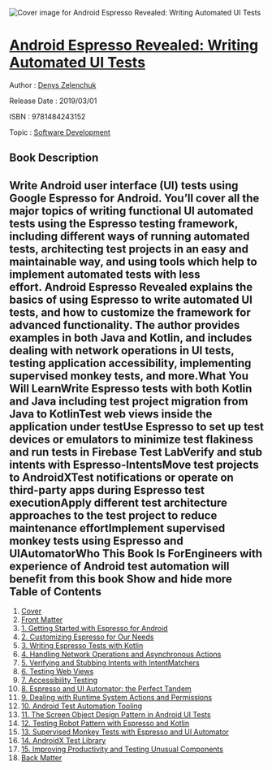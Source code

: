 ![Cover image for Android Espresso Revealed: Writing Automated UI Tests](https://imgdetail.ebookreading.net/cover/cover/software_development/EB9781484243152.jpg)

[Android Espresso Revealed: Writing Automated UI Tests](https://ebookreading.net/view/book/Android+Espresso+Revealed%3A+Writing+Automated+UI+Tests-EB9781484243152_1.html "Android Espresso Revealed: Writing Automated UI Tests")
====================================================================================================================

Author : [Denys Zelenchuk](https://ebookreading.net/search/author/Denys+Zelenchuk)

Release Date : 2019/03/01

ISBN : 9781484243152

Topic : [Software Development](https://ebookreading.net/search/category/software-development)

Book Description
-----------------

 Write Android user interface (UI) tests using Google Espresso for Android. You’ll cover all the major topics of writing functional UI automated tests using the Espresso testing framework, including different ways of running automated tests, architecting test projects in an easy and maintainable way, and using tools which help to implement automated tests with less effort. Android Espresso Revealed explains the basics of using Espresso to write automated UI tests, and how to customize the framework for advanced functionality. The author provides examples in both Java and Kotlin, and includes dealing with network operations in UI tests, testing application accessibility, implementing supervised monkey tests, and more.What You Will LearnWrite Espresso tests with both Kotlin and Java including test project migration from Java to KotlinTest web views inside the application under testUse Espresso to set up test devices or emulators to minimize test flakiness and run tests in Firebase Test LabVerify and stub intents with Espresso-IntentsMove test projects to AndroidXTest notifications or operate on third-party apps during Espresso test executionApply different test architecture approaches to the test project to reduce maintenance effortImplement supervised monkey tests using Espresso and UIAutomatorWho This Book Is ForEngineers with experience of Android test automation will benefit from this book        Show and hide more                
Table of Contents
-----------------

1. [Cover](https://ebookreading.net/view/book/Android+Espresso+Revealed%3A+Writing+Automated+UI+Tests-EB9781484243152_1.html)
1. [Front Matter](https://ebookreading.net/view/book/Android+Espresso+Revealed%3A+Writing+Automated+UI+Tests-EB9781484243152_2.html)
1. [1. Getting Started with Espresso for Android](https://ebookreading.net/view/book/Android+Espresso+Revealed%3A+Writing+Automated+UI+Tests-EB9781484243152_3.html)
1. [2. Customizing Espresso for Our Needs](https://ebookreading.net/view/book/Android+Espresso+Revealed%3A+Writing+Automated+UI+Tests-EB9781484243152_4.html)
1. [3. Writing Espresso Tests with Kotlin](https://ebookreading.net/view/book/Android+Espresso+Revealed%3A+Writing+Automated+UI+Tests-EB9781484243152_5.html)
1. [4. Handling Network Operations and Asynchronous Actions](https://ebookreading.net/view/book/Android+Espresso+Revealed%3A+Writing+Automated+UI+Tests-EB9781484243152_6.html)
1. [5. Verifying and Stubbing Intents with IntentMatchers](https://ebookreading.net/view/book/Android+Espresso+Revealed%3A+Writing+Automated+UI+Tests-EB9781484243152_7.html)
1. [6. Testing Web Views](https://ebookreading.net/view/book/Android+Espresso+Revealed%3A+Writing+Automated+UI+Tests-EB9781484243152_8.html)
1. [7. Accessibility Testing](https://ebookreading.net/view/book/Android+Espresso+Revealed%3A+Writing+Automated+UI+Tests-EB9781484243152_9.html)
1. [8. Espresso and UI Automator: the Perfect Tandem](https://ebookreading.net/view/book/Android+Espresso+Revealed%3A+Writing+Automated+UI+Tests-EB9781484243152_10.html)
1. [9. Dealing with Runtime System Actions and Permissions](https://ebookreading.net/view/book/Android+Espresso+Revealed%3A+Writing+Automated+UI+Tests-EB9781484243152_11.html)
1. [10. Android Test Automation Tooling](https://ebookreading.net/view/book/Android+Espresso+Revealed%3A+Writing+Automated+UI+Tests-EB9781484243152_12.html)
1. [11. The Screen Object Design Pattern in Android UI Tests](https://ebookreading.net/view/book/Android+Espresso+Revealed%3A+Writing+Automated+UI+Tests-EB9781484243152_13.html)
1. [12. Testing Robot Pattern with Espresso and Kotlin](https://ebookreading.net/view/book/Android+Espresso+Revealed%3A+Writing+Automated+UI+Tests-EB9781484243152_14.html)
1. [13. Supervised Monkey Tests with Espresso and UI Automator](https://ebookreading.net/view/book/Android+Espresso+Revealed%3A+Writing+Automated+UI+Tests-EB9781484243152_15.html)
1. [14. AndroidX Test Library](https://ebookreading.net/view/book/Android+Espresso+Revealed%3A+Writing+Automated+UI+Tests-EB9781484243152_16.html)
1. [15. Improving Productivity and Testing Unusual Components](https://ebookreading.net/view/book/Android+Espresso+Revealed%3A+Writing+Automated+UI+Tests-EB9781484243152_17.html)
1. [Back Matter](https://ebookreading.net/view/book/Android+Espresso+Revealed%3A+Writing+Automated+UI+Tests-EB9781484243152_18.html)
